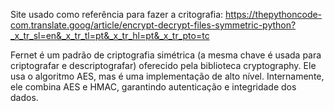 Site usado como referência para fazer a critografia:
https://thepythoncode-com.translate.goog/article/encrypt-decrypt-files-symmetric-python?_x_tr_sl=en&_x_tr_tl=pt&_x_tr_hl=pt&_x_tr_pto=tc

Fernet é um padrão de criptografia simétrica (a mesma chave é usada para criptografar e descriptografar) oferecido pela biblioteca cryptography. Ele usa o algoritmo AES, mas é uma implementação de alto nível. Internamente, ele combina AES e HMAC, garantindo autenticação e integridade dos dados.

